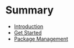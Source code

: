 # Summary

* [Introduction](README.md)
* [Get Started](get-started.md)
* [Package Management](package-management.md)

